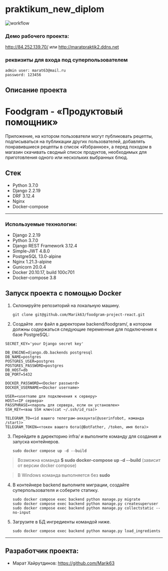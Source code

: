 # praktikum_new_diplom

![workflow](https://github.com/Marik63/foodgram-project-react/actions/workflows/main.yml/badge.svg)

### Демо рабочего проекта:
http://84.252.139.70/ или http://maratpraktik2.ddns.net

### реквизиты для входа под суперпользователем
```
admin user: marat63@mail.ru
password: 123456
```

## Описание проекта
# Foodgram - «Продуктовый помощник»

Приложение, на котором пользователи могут публиковать рецепты, подписываться на публикации других пользователей, добавлять понравившиеся рецепты в список «Избранное», а перед походом в магазин скачивать сводный список продуктов, необходимых для приготовления одного или нескольких выбранных блюд.

## Стек

- Python 3.7.0
- Django 2.2.19
- DRF 3.12.4
- Nginx
- Docker-compose
____

### Используемые технологии:

- Django 2.2.19
- Python 3.7.0
- Django REST Framework 3.12.4
- Simple-JWT 4.8.0
- PostgreSQL 13.0-alpine
- Nginx 1.21.3-alpine
- Gunicorn 20.0.4
- Docker 20.10.17, build 100c701
- Docker-compose 3.8


## Запуск проекта с помощью Docker

1. Склонируйте репозиторий на локальную машину.

    ```
    git clone git@github.com/Marik63/foodgram-project-react.git
    ```

2. Создайте .env файл в директории backend/foodgram/, в котором должны содержаться следующие переменные для подключения к базе PostgreSQL:

```
SECRET_KEY='your Django secret key'

DB_ENGINE=django.db.backends postgresql
DB_NAME=postgres
POSTGRES_USER=postgres
POSTGRES_PASSWORD=postgres
DB_HOST=db
DB_PORT=5432

DOCKER_PASSWORD=<Docker password>
DOCKER_USERNAME=<Docker username>

USER=<username для подключения к серверу>
HOST=<IP сервера>
PASSPHRASE=<пароль для сервера, если он установлен>
SSH_KEY=<ваш SSH ключ(cat ~/.ssh/id_rsa)>

TELEGRAM_TO=<id вашего телеграм-аккаунта(@userinfobot, команда /start)>
TELEGRAM_TOKEN=<токен вашего бота(@BotFather, /token, имя бота)>
```

3. Перейдите в директорию infra/ и выполните команду для создания и запуска контейнеров.
    ```
    sudo docker compose up -d --build
    ```
> Возможна команда **$ sudo docker-compose up -d --build** (зависит от версии docker compose)

> В Windows команда выполняется без **sudo**

4. В контейнере backend выполните миграции, создайте суперпользователя и соберите статику.

    ```
    sudo docker compose exec backend python manage.py migrate
    sudo docker compose exec backend python manage.py createsuperuser
    sudo docker compose exec backend python manage.py collectstatic --no-input 
    ```

5. Загрузите в БД ингредиенты командой ниже.

    ```
    sudo docker compose exec backend python manage.py load_ingredients
    ```

---
## **Разработчик проекта:**

- Марат Хайрутдинов: https://github.com/Marik63
